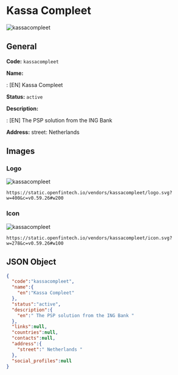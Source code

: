
# Kassa Compleet 
![kassacompleet](https://static.openfintech.io/vendors/kassacompleet/logo.svg?w=400&c=v0.59.26#w200)  

## General 
 
**Code:** `kassacompleet` 
 
**Name:** 
 
:	[EN] Kassa Compleet 
 
**Status:** `active` 
 
**Description:** 
 
: [EN]  The PSP solution from the ING Bank  
 
**Address:** 
street:  Netherlands  

## Images 

### Logo 
 
![kassacompleet](https://static.openfintech.io/vendors/kassacompleet/logo.svg?w=400&c=v0.59.26#w200)  

```
https://static.openfintech.io/vendors/kassacompleet/logo.svg?w=400&c=v0.59.26#w200
```  

### Icon 
 
![kassacompleet](https://static.openfintech.io/vendors/kassacompleet/icon.svg?w=278&c=v0.59.26#w100)  

```
https://static.openfintech.io/vendors/kassacompleet/icon.svg?w=278&c=v0.59.26#w100
```  

## JSON Object 

```json
{
  "code":"kassacompleet",
  "name":{
    "en":"Kassa Compleet"
  },
  "status":"active",
  "description":{
    "en":" The PSP solution from the ING Bank "
  },
  "links":null,
  "countries":null,
  "contacts":null,
  "address":{
    "street":" Netherlands "
  },
  "social_profiles":null
}
```  
